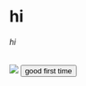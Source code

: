 <!DOCTYPE html>
<html>
  <head>
    <link rel="stylesheet" href= "style.css">
  </head>
  <h1>hi</h1>
  <h6>hi</h6>
  <img src="grass.png"/>
 <style>
   #id
   border-style: dotted  dashed solid double;
   }
   </style>
  <button id="id">good first time</button>
  
  </html>
